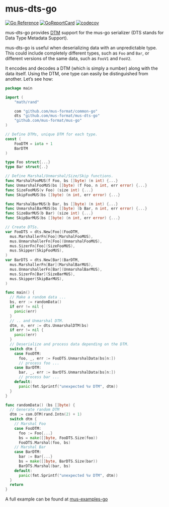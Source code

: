 # mus-dts-go

[![Go Reference](https://pkg.go.dev/badge/github.com/mus-format/mus-dts-go.svg)](https://pkg.go.dev/github.com/mus-format/mus-dts-go)
[![GoReportCard](https://goreportcard.com/badge/mus-format/mus-dts-go)](https://goreportcard.com/report/github.com/mus-format/mus-dts-go)
[![codecov](https://codecov.io/gh/mus-format/mus-dts-go/graph/badge.svg?token=VB6E8M2PFE)](https://codecov.io/gh/mus-format/mus-dts-go)

mus-dts-go provides [DTM](https://medium.com/p/21d7be309e8d) support for the 
mus-go serializer (DTS stands for Data Type Metadata Support).

mus-dts-go is useful when deserializing data with an unpredictable type. This 
could include completely different types, such as `Foo` and `Bar`, or different 
versions of the same data, such as `FooV1` and `FooV2`.

It encodes and decodes a DTM (which is simply a number) along with the data 
itself. Using the DTM, one type can easily be distinguished from another. Let’s 
see how:
```go
package main

import (
	"math/rand"

	com "github.com/mus-format/common-go"
	dts "github.com/mus-format/mus-dts-go"
	"github.com/mus-format/mus-go"
)

// Define DTMs, unique DTM for each type.
const (
	FooDTM = iota + 1
	BarDTM
)

type Foo struct{...}
type Bar struct{..}

// Define Marshal/Unmarshal/Size/Skip functions.
func MarshalFooMUS(f Foo, bs []byte) (n int) {...}
func UnmarshalFooMUS(bs []byte) (f Foo, n int, err error) {...}
func SizeFooMUS(v Foo) (size int) {...}
func SkipFooMUS(bs []byte) (n int, err error) {...}

func MarshalBarMUS(b Bar, bs []byte) (n int) {...}
func UnmarshalBarMUS(bs []byte) (b Bar, n int, err error) {...}
func SizeBarMUS(b Bar) (size int) {...}
func SkipBarMUS(bs []byte) (n int, err error) {...}

// Create DTSs.
var FooDTS = dts.New[Foo](FooDTM, 
  mus.MarshallerFn[Foo](MarshalFooMUS),
  mus.UnmarshallerFn[Foo](UnmarshalFooMUS),
  mus.SizerFn[Foo](SizeFooMUS),
  mus.Skipper(SkipFooMUS),
)
var BarDTS = dts.New[Bar](BarDTM, 
  mus.MarshallerFn[Bar](MarshalBarMUS),
  mus.UnmarshallerFn[Bar](UnmarshalBarMUS),
  mus.SizerFn[Bar](SizeBarMUS),
  mus.Skipper(SkipBarMUS),
)

func main() {
  // Make a random data ...
  bs, err := randomData()
  if err != nil {
    panic(err)
  }
  // .. and Unmarshal DTM.
  dtm, n, err := dts.UnmarshalDTM(bs)
  if err != nil {
    panic(err)
  }
  // Deserialize and process data depending on the DTM.
  switch dtm {
    case FooDTM:
      foo, _, err := FooDTS.UnmarshalData(bs[n:])
      // process foo ...
    case BarDTM:
      bar, _, err := BarDTS.UnmarshalData(bs[n:])
      // process bar ...
    default:
      panic(fmt.Sprintf("unexpected %v DTM", dtm))
  }
}

func randomData() (bs []byte) {
  // Generate random DTM
  dtm := com.DTM(rand.Intn(2) + 1)
  switch dtm {
    // Marshal Foo
    case FooDTM:
      foo := Foo{...}
      bs = make([]byte, FooDTS.Size(foo))
      FooDTS.Marshal(foo, bs)
    // Marshal Bar
    case BarDTM:
      bar := Bar{...}
      bs = make([]byte, BarDTS.Size(bar))
      BarDTS.Marshal(bar, bs)
    default:
      panic(fmt.Sprintf("unexpected %v DTM", dtm))      
  }
  return
}
```
A full example can be found at [mus-examples-go](https://github.com/mus-format/mus-examples-go/tree/main/dts)
